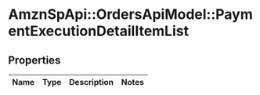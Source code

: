 # AmznSpApi::OrdersApiModel::PaymentExecutionDetailItemList

## Properties
Name | Type | Description | Notes
------------ | ------------- | ------------- | -------------


